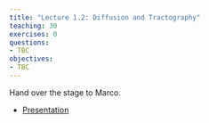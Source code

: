 ```yaml
---
title: "Lecture 1.2: Diffusion and Tractography"
teaching: 30
exercises: 0
questions:
- TBC
objectives:
- TBC
---
```


Hand over the stage to Marco.

- [Presentation](../presentations/containers/presentation/)
